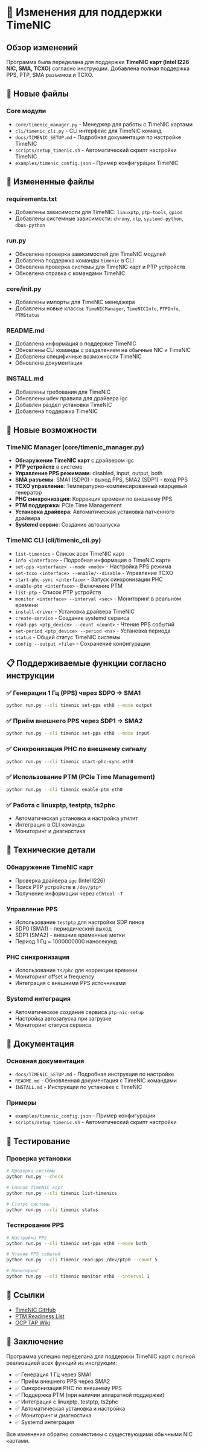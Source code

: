 # 🧾 Изменения для поддержки TimeNIC

## Обзор изменений

Программа была переделана для поддержки **TimeNIC карт (Intel I226 NIC, SMA, TCXO)** согласно инструкции. Добавлена полная поддержка PPS, PTP, SMA разъемов и TCXO.

## 📁 Новые файлы

### Core модули
- `core/timenic_manager.py` - Менеджер для работы с TimeNIC картами
- `cli/timenic_cli.py` - CLI интерфейс для TimeNIC команд
- `docs/TIMENIC_SETUP.md` - Подробная документация по настройке TimeNIC
- `scripts/setup_timenic.sh` - Автоматический скрипт настройки TimeNIC
- `examples/timenic_config.json` - Пример конфигурации TimeNIC

## 🔧 Измененные файлы

### requirements.txt
- Добавлены зависимости для TimeNIC: `linuxptp`, `ptp-tools`, `gpiod`
- Добавлены системные зависимости: `chrony`, `ntp`, `systemd-python`, `dbus-python`

### run.py
- Обновлена проверка зависимостей для TimeNIC модулей
- Добавлена поддержка команды `timenic` в CLI
- Обновлена проверка системы для TimeNIC карт и PTP устройств
- Обновлена справка с командами TimeNIC

### core/__init__.py
- Добавлены импорты для TimeNIC менеджера
- Добавлены новые классы: `TimeNICManager`, `TimeNICInfo`, `PTPInfo`, `PTMStatus`

### README.md
- Добавлена информация о поддержке TimeNIC
- Обновлены CLI команды с разделением на обычные NIC и TimeNIC
- Добавлены специфичные возможности TimeNIC
- Обновлена документация

### INSTALL.md
- Добавлены требования для TimeNIC
- Обновлены udev правила для драйвера igc
- Добавлен раздел установки TimeNIC
- Добавлена поддержка TimeNIC

## 🚀 Новые возможности

### TimeNIC Manager (core/timenic_manager.py)
- **Обнаружение TimeNIC карт** с драйвером igc
- **PTP устройств** в системе
- **Управление PPS режимами**: disabled, input, output, both
- **SMA разъемы**: SMA1 (SDP0) - выход PPS, SMA2 (SDP1) - вход PPS
- **TCXO управление**: Температурно-компенсированный кварцевый генератор
- **PHC синхронизация**: Коррекция времени по внешнему PPS
- **PTM поддержка**: PCIe Time Management
- **Установка драйвера**: Автоматическая установка патченного драйвера
- **Systemd сервис**: Создание автозапуска

### TimeNIC CLI (cli/timenic_cli.py)
- `list-timenics` - Список всех TimeNIC карт
- `info <interface>` - Подробная информация о TimeNIC карте
- `set-pps <interface> --mode <mode>` - Настройка PPS режима
- `set-tcxo <interface> --enable/--disable` - Управление TCXO
- `start-phc-sync <interface>` - Запуск синхронизации PHC
- `enable-ptm <interface>` - Включение PTM
- `list-ptp` - Список PTP устройств
- `monitor <interface> --interval <sec>` - Мониторинг в реальном времени
- `install-driver` - Установка драйвера TimeNIC
- `create-service` - Создание systemd сервиса
- `read-pps <ptp_device> --count <count>` - Чтение PPS событий
- `set-period <ptp_device> --period <ns>` - Установка периода
- `status` - Общий статус TimeNIC системы
- `config --output <file>` - Сохранение конфигурации

## 📋 Поддерживаемые функции согласно инструкции

### ✅ Генерация 1 Гц (PPS) через SDP0 → SMA1
```bash
python run.py --cli timenic set-pps eth0 --mode output
```

### ✅ Приём внешнего PPS через SDP1 → SMA2
```bash
python run.py --cli timenic set-pps eth0 --mode input
```

### ✅ Синхронизация PHC по внешнему сигналу
```bash
python run.py --cli timenic start-phc-sync eth0
```

### ✅ Использование PTM (PCIe Time Management)
```bash
python run.py --cli timenic enable-ptm eth0
```

### ✅ Работа с linuxptp, testptp, ts2phc
- Автоматическая установка и настройка утилит
- Интеграция в CLI команды
- Мониторинг и диагностика

## 🔧 Технические детали

### Обнаружение TimeNIC карт
- Проверка драйвера `igc` (Intel I226)
- Поиск PTP устройств в `/dev/ptp*`
- Получение информации через `ethtool -T`

### Управление PPS
- Использование `testptp` для настройки SDP пинов
- SDP0 (SMA1) - периодический выход
- SDP1 (SMA2) - внешние временные метки
- Период 1 Гц = 1000000000 наносекунд

### PHC синхронизация
- Использование `ts2phc` для коррекции времени
- Мониторинг offset и frequency
- Интеграция с внешними PPS источниками

### Systemd интеграция
- Автоматическое создание сервиса `ptp-nic-setup`
- Настройка автозапуска при загрузке
- Мониторинг статуса сервиса

## 📖 Документация

### Основная документация
- `docs/TIMENIC_SETUP.md` - Подробная инструкция по настройке
- `README.md` - Обновленная документация с TimeNIC командами
- `INSTALL.md` - Инструкции по установке с TimeNIC

### Примеры
- `examples/timenic_config.json` - Пример конфигурации
- `scripts/setup_timenic.sh` - Автоматический скрипт настройки

## 🧪 Тестирование

### Проверка установки
```bash
# Проверка системы
python run.py --check

# Список TimeNIC карт
python run.py --cli timenic list-timenics

# Статус системы
python run.py --cli timenic status
```

### Тестирование PPS
```bash
# Настройка PPS
python run.py --cli timenic set-pps eth0 --mode both

# Чтение PPS событий
python run.py --cli timenic read-pps /dev/ptp0 --count 5

# Мониторинг
python run.py --cli timenic monitor eth0 --interval 1
```

## 🔗 Ссылки

- [TimeNIC GitHub](https://github.com/Time-Appliances-Project/Products/tree/main/TimeNIC)
- [PTM Readiness List](https://www.opencompute.org/wiki/PTM_Readiness)
- [OCP TAP Wiki](https://www.opencompute.org/wiki/Time_Appliances_Project)

## 📌 Заключение

Программа успешно переделана для поддержки TimeNIC карт с полной реализацией всех функций из инструкции:

- ✅ Генерация 1 Гц через SMA1
- ✅ Приём внешнего PPS через SMA2
- ✅ Синхронизация PHC по внешнему PPS
- ✅ Поддержка PTM (при наличии аппаратной поддержки)
- ✅ Интеграция с linuxptp, testptp, ts2phc
- ✅ Автоматическая установка и настройка
- ✅ Мониторинг и диагностика
- ✅ Systemd интеграция

Все изменения обратно совместимы с существующими обычными NIC картами.